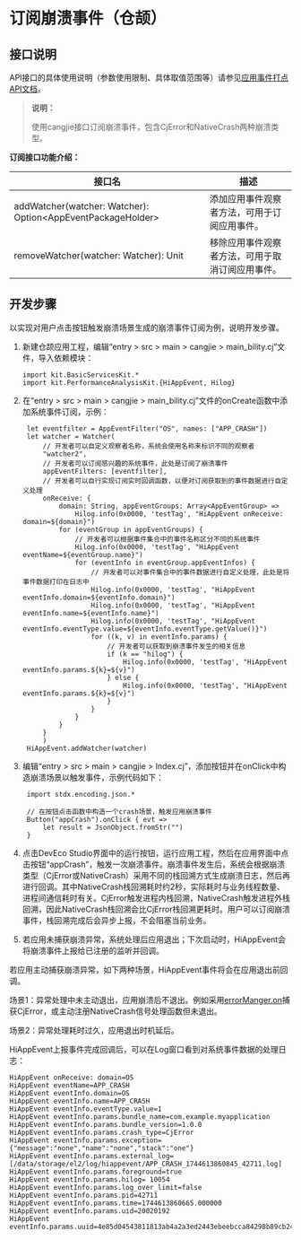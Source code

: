 # 订阅崩溃事件（仓颉）

## 接口说明

API接口的具体使用说明（参数使用限制、具体取值范围等）请参见[应用事件打点API文档](../../../API_Reference/source_zh_cn/PerformanceAnalysisKit/cj-apis-hiappevent.md)。

> **说明：**
>
> 使用cangjie接口订阅崩溃事件，包含CjError和NativeCrash两种崩溃类型。

**订阅接口功能介绍：**

| 接口名                                              | 描述                                         |
| --------------------------------------------------- | -------------------------------------------- |
| addWatcher(watcher: Watcher): Option\<AppEventPackageHolder> | 添加应用事件观察者方法，可用于订阅应用事件。|
| removeWatcher(watcher: Watcher): Unit               | 移除应用事件观察者方法，可用于取消订阅应用事件。|

## 开发步骤

以实现对用户点击按钮触发崩溃场景生成的崩溃事件订阅为例，说明开发步骤。

1. 新建仓颉应用工程，编辑“entry > src > main > cangjie > main_bility.cj”文件，导入依赖模块：

   <!-- compile -->

   ```cangjie
   import kit.BasicServicesKit.*
   import kit.PerformanceAnalysisKit.{HiAppEvent, Hilog}
   ```

2. 在“entry > src > main > cangjie > main_bility.cj”文件的onCreate函数中添加系统事件订阅，示例：

   <!-- compile -->

   ```cangjie
    let eventfilter = AppEventFilter("OS", names: ["APP_CRASH"])
    let watcher = Watcher(
        // 开发者可以自定义观察者名称，系统会使用名称来标识不同的观察者
        "watcher2",
        // 开发者可以订阅感兴趣的系统事件，此处是订阅了崩溃事件
        appEventFilters: [eventfilter],
        // 开发者可以自行实现订阅实时回调函数，以便对订阅获取到的事件数据进行自定义处理
        onReceive: {
            domain: String, appEventGroups: Array<AppEventGroup> =>
                Hilog.info(0x0000, 'testTag', "HiAppEvent onReceive: domain=${domain}")
            for (eventGroup in appEventGroups) {
                // 开发者可以根据事件集合中的事件名称区分不同的系统事件
                Hilog.info(0x0000, 'testTag', "HiAppEvent eventName=${eventGroup.name}")
                for (eventInfo in eventGroup.appEventInfos) {
                    // 开发者可以对事件集合中的事件数据进行自定义处理，此处是将事件数据打印在日志中
                    Hilog.info(0x0000, 'testTag', "HiAppEvent eventInfo.domain=${eventInfo.domain}")
                    Hilog.info(0x0000, 'testTag', "HiAppEvent eventInfo.name=${eventInfo.name}")
                    Hilog.info(0x0000, 'testTag', "HiAppEvent eventInfo.eventType.value=${eventInfo.eventType.getValue()}")
                    for ((k, v) in eventInfo.params) {
                        // 开发者可以获取到崩溃事件发生的相关信息
                        if (k == "hilog") {
                            Hilog.info(0x0000, 'testTag', "HiAppEvent eventInfo.params.${k}=${v}")
                        } else {
                            Hilog.info(0x0000, 'testTag', "HiAppEvent eventInfo.params.${k}=${v}")
                        }
                    }
                }
            }
        }
        )
    HiAppEvent.addWatcher(watcher)
   ```

3. 编辑“entry > src > main > cangjie > Index.cj”，添加按钮并在onClick中构造崩溃场景以触发事件，示例代码如下：

   <!-- compile -->

   ```cangjie
    import stdx.encoding.json.*

    // 在按钮点击函数中构造一个crash场景，触发应用崩溃事件
    Button("appCrash").onClick { evt =>
        let result = JsonObject.fromStr("")
    }
   ```

4. 点击DevEco Studio界面中的运行按钮，运行应用工程，然后在应用界面中点击按钮“appCrash”，触发一次崩溃事件。崩溃事件发生后，系统会根据崩溃类型（CjError或NativeCrash）采用不同的栈回溯方式生成崩溃日志，然后再进行回调。其中NativeCrash栈回溯耗时约2秒，实际耗时与业务线程数量、进程间通信耗时有关。CjError触发进程内栈回溯，NativeCrash触发进程外栈回溯，因此NativeCrash栈回溯会比CjError栈回溯更耗时。用户可以订阅崩溃事件，栈回溯完成后会异步上报，不会阻塞当前业务。

5. 若应用未捕获崩溃异常，系统处理后应用退出；下次启动时，HiAppEvent会将崩溃事件上报给已注册的监听并回调。

若应用主动捕获崩溃异常，如下两种场景，HiAppEvent事件将会在应用退出前回调。

场景1：异常处理中未主动退出，应用崩溃后不退出。例如采用[errorManger.on](../../../API_Reference/source_zh_cn/AbilityKit/cj-apis-app-ability-error_manager.md#static-func-onErrorManagerEvent-errorobserver)捕获CjError，或主动注册NativeCrash信号处理函数但未退出。

场景2：异常处理耗时过久，应用退出时机延后。

HiAppEvent上报事件完成回调后，可以在Log窗口看到对系统事件数据的处理日志：

   ```text
   HiAppEvent onReceive: domain=OS
   HiAppEvent eventName=APP_CRASH
   HiAppEvent eventInfo.domain=OS
   HiAppEvent eventInfo.name=APP_CRASH
   HiAppEvent eventInfo.eventType.value=1
   HiAppEvent eventInfo.params.bundle_name=com.example.myapplication
   HiAppEvent eventInfo.params.bundle_version=1.0.0
   HiAppEvent eventInfo.params.crash_type=CjError
   HiAppEvent eventInfo.params.exception={"message":"none","name":"none","stack":"one"}
   HiAppEvent eventInfo.params.external_log=[/data/storage/el2/log/hiappevent/APP_CRASH_1744613860845_42711.log]
   HiAppEvent eventInfo.params.foreground=true
   HiAppEvent eventInfo.params.hilog= 10054
   HiAppEvent eventInfo.params.log_over_limit=false
   HiAppEvent eventInfo.params.pid=42711
   HiAppEvent eventInfo.params.time=1744613860665.000000
   HiAppEvent eventInfo.params.uid=20020192
   HiAppEvent eventInfo.params.uuid=4e85d04543811813ab4a2a3ed2443ebeebcca84298b89cb2460ecf99469b52de
   ```
